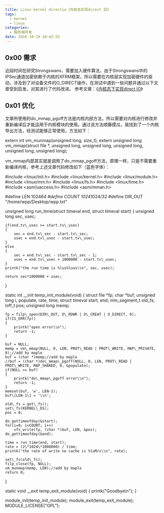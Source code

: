 ```yaml
---
title: Linux kernel directio（内核态实现direct IO）
tags:
  - kernel
  - linux
categories:
  - 服务端开发
date: 2016-10-19 10:42:53
---
```


0x00 需求
-------

近段时间在研究Strongswans，需要加入硬件算法，由于Strongswans中的IPSec通道加密依赖于内核的XFRM框架，所以需要在内核层实现加密硬件的驱动，涉及到了对设备文件的O_DIRECT操作，在测试中遇到一些问题并通过以下文章受到启发，对其进行了代码改进。 参考文章：《[内核态下实现direct IO](http://blog.csdn.net/u010059563/article/details/41655835)》

0x01 优化
-------

文章所使用的do\_mmap\_pgoff方法是内核内部方法，所以需要对内核进行修改并重新编译后才能运用于内核模块的使用。通过该方法顺藤摸瓜，我找到了一个内核导出方法，经测试能够正常使用，方法如下：

extern int vm\_munmap(unsigned long, size\_t);
extern unsigned long vm_mmap(struct file *, unsigned long,
        unsigned long, unsigned long,
        unsigned long, unsigned long);

vm\_mmap内部其实就是调用了do\_mmap_pgoff方法，原理一样，只是不需要重新编译内核，参考上述文章代码修改如下（蓝色字体）：

#include <linux/init.h>
#include <linux/kernel.h>
#include <linux/module.h>
#include <linux/mm.h>
#include <linux/fs.h>
#include <linux/time.h>
#include <asm/uaccess.h>
#include <asm/mman.h>

#define LEN 1024*64
#define COUNT 1024*1024/32
#define DIR_OUT "/home/wpp/Desktop/wpp.txt"

unsigned long run_time(struct timeval end, struct timeval start)
{
	unsigned long sec, usec;

	if(end.tv\_usec >= start.tv\_usec)
	{
		sec = end.tv\_sec - start.tv\_sec;
		usec = end.tv\_usec - start.tv\_usec;
	}
	else
	{
		sec = end.tv\_sec - start.tv\_sec - 1;
		usec = end.tv\_usec + 1000000 - start.tv\_usec;
	}
	printk("the run time is %lus%luus\\n", sec, usec);

	return sec*1000000 + usec;
}

static int \_\_init temp\_init_module(void)
{
	struct file *fp;
	char *buf;
	unsigned long i, populate, rate, time;
	struct timeval start, end;
	mm\_segment\_t old_fs;
	loff_t pos;
	unsigned long memp;

	fp = filp\_open(DIR\_OUT, O\_RDWR | O\_CREAT | O_DIRECT, 0);
	if(IS_ERR(fp))
	{
		printk("open error\\n");
		return -1;
	}

	buf = NULL;
	memp = vm\_mmap(NULL, 0, LEN, PROT\_READ | PROT\_WRITE, MAP\_PRIVATE, 0);//add by maple
	buf = (char *)memp;//add by maple
	//buf = (char *)do\_mmap\_pgoff(NULL, 0, LEN, PROT\_READ | PROT\_WRITE, MAP_SHARED, 0, &populate);
	if(NULL == buf)
	{
		printk("do\_mmap\_pgoff error\\n");
		return -1;
	}
	memset(buf, 'w', LEN-1);
	buf\[LEN-1\] = '\\n';

	old\_fs = get\_fs();
	set\_fs(KERNEL\_DS);
	pos = 0;

	do_gettimeofday(&start);
	for(i=0; i<COUNT; i++)
		vfs_write(fp, (char *)buf, LEN, &pos);
	do_gettimeofday(&end);

	time = run_time(end, start);
	rate = (2\*1024\*1000000) / time;
	printk("the rate of write no cache is %luM/s\\n", rate);

	set\_fs(old\_fs);
	filp_close(fp, NULL);
	vm_munmap(memp, LEN);//add by maple
	return 0;
}

static void \_\_exit temp\_exit_module(void)
{
	printk("Goodbye\\n");
}

module\_init(temp\_init_module);
module\_exit(temp\_exit_module);
MODULE_LICENSE("GPL");